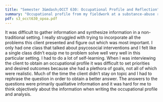 ```yaml
---
title: "Semester 3&mdash;OCCT 630: Occupational Profile and Reflection"
summary: "Occupational profile from my fieldwork at a substance-abuse rehabilitation facility"
pdf: s3_occt630_opoa.pdf
---
```

It was difficult to gather information and synthesize information in a
non-traditional setting. I really struggled with trying to incorporate all
the problems this client presented and figure out which was most important.
I only had one class that talked about psycosocial interventions and I felt
like a single class didn’t equip me to problem solve well very well in this
particular setting. I had to do a lot of self-learning. When I was
interviewing the client to obtain an occupational profile it was difficult
to set priorities and desired outcomes because she had a plethora of goals,
not all of which were realistic. Much of the time the client didn’t stay on
topic and I had to rephrase the question in order to obtain a better answer.
The answers to the questions were primarily qualitative information and it
was hard for me to think objectively about the information when writing the
occupational profile and analysis.
